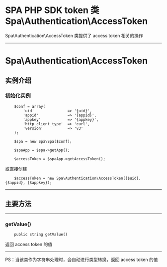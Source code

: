 # SPA PHP SDK token 类 Spa\Authentication\AccessToken

Spa\Authentication\AccessToken 类提供了 access token 相关的操作

---

# Spa\Authentication\AccessToken

## 实例介绍

### 初始化实例

```
    $conf = array(
        'uid'               => '{uid}',
        'appid'             => '{appid}',
        'appkey'            => '{appkey}',
        'http_client_type'  => 'curl',
        'version'           => 'v3'
    );

    $spa = new Spa\Spa($conf);

    $spaApp = $spa->getApp();

    $accessToken = $spaApp->getAccessToken();
```

或直接创建

```
    $accessToken = new Spa\Authentication\AccessToken({$uid}, {$appid}, {$appkey});
```

---

## 主要方法

---

### getValue()

```
    public string getValue()
```

返回 access token 的值

---

PS：当该类作为字符串处理时，会自动进行类型转换，返回 access token 的值

